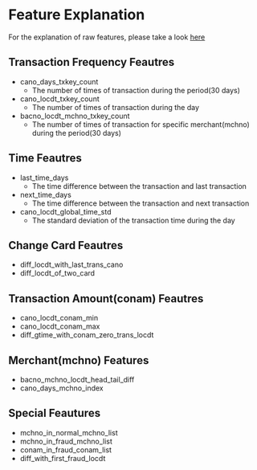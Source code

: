 # Feature Explanation
For the explanation of raw features, please take a look [here](https://github.com/aarontong95/TBrain_Credit_Card/blob/master/data/dataset_description.pdf)
## Transaction Frequency Feautres 
* cano_days_txkey_count 
  * The number of times of transaction during the period(30 days)
* cano_locdt_txkey_count
  * The number of times of transaction during the day
* bacno_locdt_mchno_txkey_count
  * The number of times of transaction for specific merchant(mchno) during the period(30 days)
                                    

## Time Feautres 
* last_time_days
  * The time difference between the transaction and last transaction
* next_time_days
  * The time difference between the transaction and next transaction
* cano_locdt_global_time_std 
  * The standard deviation of the transaction time during the day             

## Change Card Feautres
* diff_locdt_with_last_trans_cano
* diff_locdt_of_two_card


## Transaction Amount(conam) Feautres 
* cano_locdt_conam_min
* cano_locdt_conam_max
* diff_gtime_with_conam_zero_trans_locdt


## Merchant(mchno) Features
* bacno_mchno_locdt_head_tail_diff
* cano_days_mchno_index


## Special Feautures
* mchno_in_normal_mchno_list
* mchno_in_fraud_mchno_list
* conam_in_fraud_conam_list
* diff_with_first_fraud_locdt
